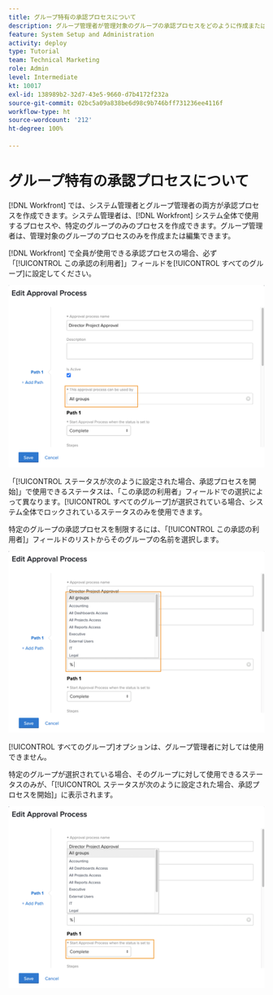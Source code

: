 ```yaml
---
title: グループ特有の承認プロセスについて
description: グループ管理者が管理対象のグループの承認プロセスをどのように作成または編集できるかについて説明します。
feature: System Setup and Administration
activity: deploy
type: Tutorial
team: Technical Marketing
role: Admin
level: Intermediate
kt: 10017
exl-id: 138989b2-32d7-43e5-9660-d7b4172f232a
source-git-commit: 02bc5a09a838be6d98c9b746bff731236ee4116f
workflow-type: ht
source-wordcount: '212'
ht-degree: 100%

---
```


# グループ特有の承認プロセスについて

[!DNL Workfront] では、システム管理者とグループ管理者の両方が承認プロセスを作成できます。システム管理者は、[!DNL Workfront] システム全体で使用するプロセスや、特定のグループのみのプロセスを作成できます。グループ管理者は、管理対象のグループのプロセスのみを作成または編集できます。

[!DNL Workfront] で全員が使用できる承認プロセスの場合、必ず「[!UICONTROL この承認の利用者]」フィールドを[!UICONTROL すべてのグループ]に設定してください。

![[!UICONTROL グループフィールドがハイライトされた承認プロセスを編集]ウィンドウ](assets/admin-fund-approval-processes-1.png)

「[!UICONTROL ステータスが次のように設定された場合、承認プロセスを開始]」で使用できるステータスは、「この承認の利用者」フィールドでの選択によって異なります。[!UICONTROL すべてのグループ]が選択されている場合、システム全体でロックされているステータスのみを使用できます。

特定のグループの承認プロセスを制限するには、「[!UICONTROL この承認の利用者]」フィールドのリストからそのグループの名前を選択します。

![[!UICONTROL グループフィールドが展開された承認プロセスを編集]ウィンドウ](assets/admin-fund-approval-processes-2.png)

[!UICONTROL すべてのグループ]オプションは、グループ管理者に対しては使用できません。

特定のグループが選択されている場合、そのグループに対して使用できるステータスのみが、「[!UICONTROL ステータスが次のように設定された場合、承認プロセスを開始]」に表示されます。

![[!UICONTROL ステータスフィールドがハイライトされた承認プロセスを編集]ウィンドウ](assets/admin-fund-approval-processes-3.png)

